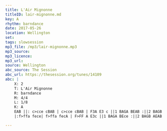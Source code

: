 ```yaml
---
title: L'Air Mignonne
titleID: lair-mignonne.md
key: A
rhythm: barndance
date: 2017-05-26
location: Wellington
set:
tags: slowsession 
mp3_file: /mp3/lair-mignonne.mp3
mp3_source:
mp3_licence:
mp3_url:
source: Wellington
abc_source: The Session
abc_url: https://thesession.org/tunes/14109
abc: |
    X: 2
    T: L'Air Mignonne
    R: barndance
    M: 4/4
    L: 1/8
    K: A
    EAB ||: c>cce cBAB | c>cce cBAB | F3A E3 c ||1 BAGA BEAB :||2 BAGB ABce ||
    |:f>ffa fece| f>ffa fecA | F>FF A E3c ||1 BAGA BEce :||2 BAGB AEAB |]

---
```

